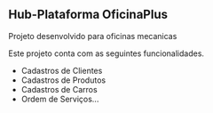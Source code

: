 ## Hub-Plataforma OficinaPlus

Projeto desenvolvido para oficinas mecanicas

Este projeto conta com as seguintes funcionalidades.

* Cadastros de Clientes
* Cadastros de Produtos
* Cadastros de Carros
* Ordem de Serviços...